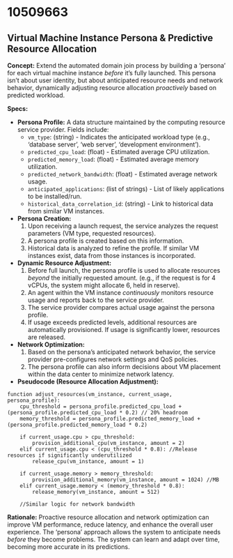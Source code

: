 # 10509663

## Virtual Machine Instance Persona & Predictive Resource Allocation

**Concept:** Extend the automated domain join process by building a ‘persona’ for each virtual machine instance *before* it’s fully launched. This persona isn’t about user identity, but about anticipated resource needs and network behavior, dynamically adjusting resource allocation *proactively* based on predicted workload.

**Specs:**

*   **Persona Profile:** A data structure maintained by the computing resource service provider. Fields include:
    *   `vm_type`: (string) - Indicates the anticipated workload type (e.g., ‘database server’, ‘web server’, ‘development environment’).
    *   `predicted_cpu_load`: (float) - Estimated average CPU utilization.
    *   `predicted_memory_load`: (float) - Estimated average memory utilization.
    *   `predicted_network_bandwidth`: (float) - Estimated average network usage.
    *   `anticipated_applications`: (list of strings) - List of likely applications to be installed/run.
    *   `historical_data_correlation_id`: (string) - Link to historical data from similar VM instances.
*   **Persona Creation:**
    1.  Upon receiving a launch request, the service analyzes the request parameters (VM type, requested resources).
    2.  A persona profile is created based on this information.
    3.  Historical data is analyzed to refine the profile.  If similar VM instances exist, data from those instances is incorporated.
*   **Dynamic Resource Adjustment:**
    1.  Before full launch, the persona profile is used to allocate resources *beyond* the initially requested amount. (e.g., if the request is for 4 vCPUs, the system might allocate 6, held in reserve).
    2.  An agent within the VM instance *continuously* monitors resource usage and reports back to the service provider.
    3.  The service provider compares actual usage against the persona profile.
    4.  If usage exceeds predicted levels, additional resources are automatically provisioned.  If usage is significantly lower, resources are released.
*   **Network Optimization:**
    1.  Based on the persona’s anticipated network behavior, the service provider pre-configures network settings and QoS policies.
    2.  The persona profile can also inform decisions about VM placement within the data center to minimize network latency.
* **Pseudocode (Resource Allocation Adjustment):**

```
function adjust_resources(vm_instance, current_usage, persona_profile):
    cpu_threshold = persona_profile.predicted_cpu_load + (persona_profile.predicted_cpu_load * 0.2) // 20% headroom
    memory_threshold = persona_profile.predicted_memory_load + (persona_profile.predicted_memory_load * 0.2)

    if current_usage.cpu > cpu_threshold:
        provision_additional_cpu(vm_instance, amount = 2)
    elif current_usage.cpu < (cpu_threshold * 0.8): //Release resources if significantly underutilized
        release_cpu(vm_instance, amount = 1)

    if current_usage.memory > memory_threshold:
        provision_additional_memory(vm_instance, amount = 1024) //MB
    elif current_usage.memory < (memory_threshold * 0.8):
        release_memory(vm_instance, amount = 512)

    //Similar logic for network bandwidth

```

**Rationale:** Proactive resource allocation and network optimization can improve VM performance, reduce latency, and enhance the overall user experience. The ‘persona’ approach allows the system to anticipate needs *before* they become problems. The system can learn and adapt over time, becoming more accurate in its predictions.